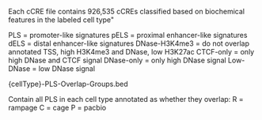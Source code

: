 
Each cCRE file contains 926,535 cCREs classified based on biochemical features
in the labeled cell type"

PLS = promoter-like signatures
pELS = proximal enhancer-like signatures
dELS = distal enhancer-like signatures
DNase-H3K4me3 = do not overlap annotated TSS, high H3K4me3 and DNase, low H3K27ac
CTCF-only = only high DNase and CTCF signal
DNase-only = only high DNase signal
Low-DNase = low DNase signal


{cellType}-PLS-Overlap-Groups.bed

Contain all PLS in each cell type annotated as whether they overlap:
R = rampage
C = cage
P = pacbio
